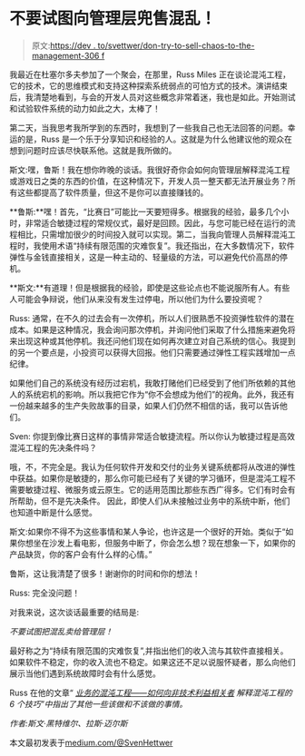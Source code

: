 # 不要试图向管理层兜售混乱！

> 原文:[https://dev . to/svettwer/don-try-to-sell-chaos-to-the-management-306 f](https://dev.to/svettwer/dont-try-to-sell-chaos-to-the-management-306f)

我最近在杜塞尔多夫参加了一个聚会，在那里，Russ Miles 正在谈论混沌工程，它的技术，它的思维模式和支持这种探索系统弱点的可怕方式的技术。演讲结束后，我清楚地看到，与会的开发人员对这些概念非常着迷，我也是如此。开始测试和试验软件系统的动力如此之大，太棒了！

第二天，当我思考我所学到的东西时，我想到了一些我自己也无法回答的问题。幸运的是，Russ 是一个乐于分享知识和经验的人。这就是为什么他建议他的观众在想到问题时应该尽快联系他。这就是我所做的。

斯文:嘿，鲁斯！我在想你昨晚的谈话。我很好奇你会如何向管理层解释混沌工程或游戏日之类的东西的价值，在这种情况下，开发人员一整天都无法开展业务？所有这些都提高了软件质量，但这不是你可以直接赚钱的。

**鲁斯:**嘿！首先，“比赛日”可能比一天要短得多。根据我的经验，最多几个小时，非常适合敏捷过程的常规仪式，最好是回顾。因此，与您可能已经在运行的流程相比，只需增加很少的时间投入就可以实现。第二，当我向管理人员解释混沌工程时，我使用术语“持续有限范围的灾难恢复”。我还指出，在大多数情况下，软件弹性与金钱直接相关，这是一种主动的、轻量级的方法，可以避免代价高昂的停机。

**斯文:**有道理！但是根据我的经验，即使是这些论点也不能说服所有人。有些人可能会争辩说，他们从来没有发生过停电，所以他们为什么要投资呢？

Russ: 通常，在不久的过去会有一次停机，所以人们很熟悉不投资弹性软件的潜在成本。如果是这种情况，我会询问那次停机，并询问他们采取了什么措施来避免将来出现这种或其他停机。我还问他们现在如何再次建立对自己系统的信心。我提到的另一个要点是，小投资可以获得大回报。他们只需要通过弹性工程实践增加一点纪律。

如果他们自己的系统没有经历过宕机，我敢打赌他们已经受到了他们所依赖的其他人的系统宕机的影响。所以我把它作为“你不会想成为他们”的视角。此外，我还有一份越来越多的生产失败故事的目录，如果人们仍然不相信的话，我可以告诉他们。

Sven: 你提到像比赛日这样的事情非常适合敏捷流程。所以你认为敏捷过程是高效混沌工程的先决条件吗？

哦，不，不完全是。我认为任何软件开发和交付的业务关键系统都将从改进的弹性中获益。如果你是敏捷的，那么你可能已经有了关键的学习循环，但是混沌工程不需要敏捷过程、微服务或云原生。它的适用范围比那些东西广得多。它们有时会有所帮助，但不是先决条件。
因此，即使人们从未接触过业务中的系统中断，他们也知道中断是什么感觉。

斯文:如果你不得不为这些事情和某人争论，也许这是一个很好的开始。类似于“如果你想坐在沙发上看电影，但服务中断了，你会怎么想？现在想象一下，如果你的产品缺货，你的客户会有什么样的心情。”

鲁斯，这让我清楚了很多！谢谢你的时间和你的想法！

Russ: 完全没问题！

对我来说，这次谈话最重要的结局是:

*不要试图把混乱卖给管理层！*

最好称之为“持续有限范围的灾难恢复”,并指出他们的收入流与其软件直接相关。如果软件不稳定，你的收入流也不稳定。如果这还不足以说服怀疑者，那么向他们展示当他们遇到系统故障时会有什么感觉。

Russ 在他的文章“ [*业务的混沌工程——如何向非技术利益相关者*](https://medium.com/russmiles/chaos-engineering-for-the-business-17b723f26361) *解释混沌工程的 6 个技巧”中指出了其他一些该做和不该做的事情。*

*作者:斯文·黑特维尔、拉斯·迈尔斯*

本文最初发表于[medium.com/@SvenHettwer](https://medium.com/@SvenHettwer/don-t-try-to-sell-chaos-to-the-management-61f21e12a942)